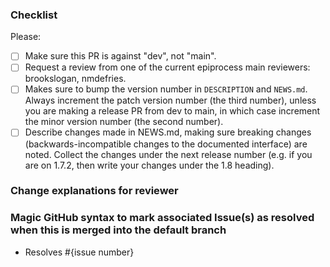 ### Checklist

Please:

- [ ] Make sure this PR is against "dev", not "main".
- [ ] Request a review from one of the current epiprocess main reviewers:
      brookslogan, nmdefries.
- [ ] Makes sure to bump the version number in `DESCRIPTION` and `NEWS.md`.
      Always increment the patch version number (the third number), unless you are
      making a release PR from dev to main, in which case increment the minor
      version number (the second number).
- [ ] Describe changes made in NEWS.md, making sure breaking changes
      (backwards-incompatible changes to the documented interface) are noted.
      Collect the changes under the next release number (e.g. if you are on
      1.7.2, then write your changes under the 1.8 heading).

### Change explanations for reviewer

### Magic GitHub syntax to mark associated Issue(s) as resolved when this is merged into the default branch

- Resolves #{issue number}
